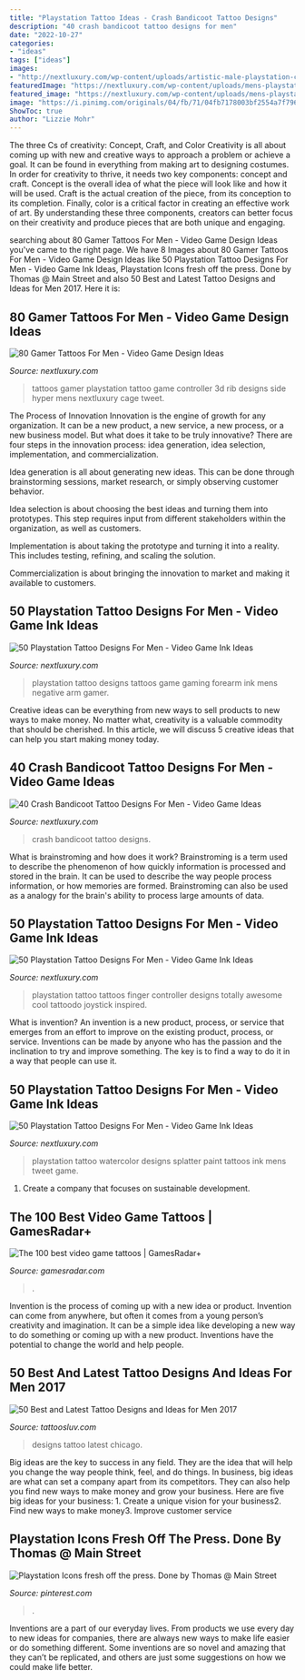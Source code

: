 ```yaml
---
title: "Playstation Tattoo Ideas - Crash Bandicoot Tattoo Designs"
description: "40 crash bandicoot tattoo designs for men"
date: "2022-10-27"
categories:
- "ideas"
tags: ["ideas"]
images:
- "http://nextluxury.com/wp-content/uploads/artistic-male-playstation-controller-finger-tattoo-ideas.jpg"
featuredImage: "https://nextluxury.com/wp-content/uploads/mens-playstation-video-game-controller-3d-rib-cage-side-gamer-tattoo-ideas.jpg"
featured_image: "https://nextluxury.com/wp-content/uploads/mens-playstation-video-game-controller-3d-rib-cage-side-gamer-tattoo-ideas.jpg"
image: "https://i.pinimg.com/originals/04/fb/71/04fb7178003bf2554a7f796c6a5a06d4.jpg"
ShowToc: true
author: "Lizzie Mohr"
---
```



The three Cs of creativity: Concept, Craft, and Color
Creativity is all about coming up with new and creative ways to approach a problem or achieve a goal. It can be found in everything from making art to designing costumes. In order for creativity to thrive, it needs two key components: concept and craft. Concept is the overall idea of what the piece will look like and how it will be used. Craft is the actual creation of the piece, from its conception to its completion. Finally, color is a critical factor in creating an effective work of art. By understanding these three components, creators can better focus on their creativity and produce pieces that are both unique and engaging.

	

		
searching about 80 Gamer Tattoos For Men - Video Game Design Ideas you've came to the right page. We have 8 Images about 80 Gamer Tattoos For Men - Video Game Design Ideas like 50 Playstation Tattoo Designs For Men - Video Game Ink Ideas, Playstation Icons fresh off the press. Done by Thomas @ Main Street and also 50 Best and Latest Tattoo Designs and Ideas for Men 2017. Here it is:
		
    
## 80 Gamer Tattoos For Men - Video Game Design Ideas

<img loading=lazy src="https://nextluxury.com/wp-content/uploads/mens-playstation-video-game-controller-3d-rib-cage-side-gamer-tattoo-ideas.jpg" onerror="this.onerror=null;this.src='https://tse2.mm.bing.net/th?id=OIP.1j-H3D2DTftIHOpUhOGfygHaJQ&amp;pid=15.1';" alt="80 Gamer Tattoos For Men - Video Game Design Ideas">

_Source: nextluxury.com_

>tattoos gamer playstation tattoo game controller 3d rib designs side hyper mens nextluxury cage tweet. 

	

The Process of Innovation
Innovation is the engine of growth for any organization. It can be a new product, a new service, a new process, or a new business model. But what does it take to be truly innovative?
There are four steps in the innovation process: idea generation, idea selection, implementation, and commercialization.

Idea generation is all about generating new ideas. This can be done through brainstorming sessions, market research, or simply observing customer behavior.

Idea selection is about choosing the best ideas and turning them into prototypes. This step requires input from different stakeholders within the organization, as well as customers.

Implementation is about taking the prototype and turning it into a reality. This includes testing, refining, and scaling the solution.

Commercialization is about bringing the innovation to market and making it available to customers.

    
## 50 Playstation Tattoo Designs For Men - Video Game Ink Ideas

<img loading=lazy src="http://nextluxury.com/wp-content/uploads/amazing-small-negative-space-black-ink-outer-forearm-mens-playstation-tattoo-designs.jpg" onerror="this.onerror=null;this.src='https://tse1.mm.bing.net/th?id=OIP.LO6pxPeMDx-f8YVUPRl0hQHaHa&amp;pid=15.1';" alt="50 Playstation Tattoo Designs For Men - Video Game Ink Ideas">

_Source: nextluxury.com_

>playstation tattoo designs tattoos game gaming forearm ink mens negative arm gamer. 

	

Creative ideas can be everything from new ways to sell products to new ways to make money. No matter what, creativity is a valuable commodity that should be cherished. In this article, we will discuss 5 creative ideas that can help you start making money today.

    
## 40 Crash Bandicoot Tattoo Designs For Men - Video Game Ideas

<img loading=lazy src="http://nextluxury.com/wp-content/uploads/distinctive-male-crash-bandicoot-tattoo-designs-on-arm.jpg" onerror="this.onerror=null;this.src='https://tse3.mm.bing.net/th?id=OIP.1IeUNc5oEkmlQU95-2x7cgHaHc&amp;pid=15.1';" alt="40 Crash Bandicoot Tattoo Designs For Men - Video Game Ideas">

_Source: nextluxury.com_

>crash bandicoot tattoo designs. 

	

What is brainstroming and how does it work?
Brainstroming is a term used to describe the phenomenon of how quickly information is processed and stored in the brain. It can be used to describe the way people process information, or how memories are formed. Brainstroming can also be used as a analogy for the brain's ability to process large amounts of data.

    
## 50 Playstation Tattoo Designs For Men - Video Game Ink Ideas

<img loading=lazy src="http://nextluxury.com/wp-content/uploads/artistic-male-playstation-controller-finger-tattoo-ideas.jpg" onerror="this.onerror=null;this.src='https://tse2.mm.bing.net/th?id=OIP.BrmDQOZwpZ2gKnutCO4R_wHaHa&amp;pid=15.1';" alt="50 Playstation Tattoo Designs For Men - Video Game Ink Ideas">

_Source: nextluxury.com_

>playstation tattoo tattoos finger controller designs totally awesome cool tattoodo joystick inspired. 

	

What is invention?
An invention is a new product, process, or service that emerges from an effort to improve on the existing product, process, or service. Inventions can be made by anyone who has the passion and the inclination to try and improve something. The key is to find a way to do it in a way that people can use it.

    
## 50 Playstation Tattoo Designs For Men - Video Game Ink Ideas

<img loading=lazy src="http://nextluxury.com/wp-content/uploads/watercolor-paint-splatter-back-of-leg-playstation-mens-tattoo-designs.jpg" onerror="this.onerror=null;this.src='https://tse4.mm.bing.net/th?id=OIP.F_sN1NNLbomQMGHkrJt3WwHaG3&amp;pid=15.1';" alt="50 Playstation Tattoo Designs For Men - Video Game Ink Ideas">

_Source: nextluxury.com_

>playstation tattoo watercolor designs splatter paint tattoos ink mens tweet game. 

	

1. Create a company that focuses on sustainable development.

    
## The 100 Best Video Game Tattoos | GamesRadar+

<img loading=lazy src="http://cdn.mos.cms.futurecdn.net/669dcb75b1ccefb3610164ac57cd12b9-320-80.jpg" onerror="this.onerror=null;this.src='https://tse3.mm.bing.net/th?id=OIP.ZMvjFqjAVdDhxc1Edm9K8wAAAA&amp;pid=15.1';" alt="The 100 best video game tattoos | GamesRadar+">

_Source: gamesradar.com_

>. 

	

Invention is the process of coming up with a new idea or product. Invention can come from anywhere, but often it comes from a young person’s creativity and imagination. It can be a simple idea like developing a new way to do something or coming up with a new product. Inventions have the potential to change the world and help people.

    
## 50 Best And Latest Tattoo Designs And Ideas For Men 2017

<img loading=lazy src="http://tattoosluv.com/wp-content/uploads/2016/11/Pic-40.jpg" onerror="this.onerror=null;this.src='https://tse1.mm.bing.net/th?id=OIP.ALZa-BImiDb9vBpQjFw0OQHaJ4&amp;pid=15.1';" alt="50 Best and Latest Tattoo Designs and Ideas for Men 2017">

_Source: tattoosluv.com_

>designs tattoo latest chicago. 

	

Big ideas are the key to success in any field. They are the idea that will help you change the way people think, feel, and do things. In business, big ideas are what can set a company apart from its competitors. They can also help you find new ways to make money and grow your business. Here are five big ideas for your business: 1. Create a unique vision for your business2. Find new ways to make money3. Improve customer service
    
## Playstation Icons Fresh Off The Press. Done By Thomas @ Main Street

<img loading=lazy src="https://i.pinimg.com/originals/04/fb/71/04fb7178003bf2554a7f796c6a5a06d4.jpg" onerror="this.onerror=null;this.src='https://tse2.mm.bing.net/th?id=OIP.Y7iXPyGaSgoJhzDeA3lIkQHaJ4&amp;pid=15.1';" alt="Playstation Icons fresh off the press. Done by Thomas @ Main Street">

_Source: pinterest.com_

>. 

	

Inventions are a part of our everyday lives. From products we use every day to new ideas for companies, there are always new ways to make life easier or do something different. Some inventions are so novel and amazing that they can’t be replicated, and others are just some suggestions on how we could make life better.

